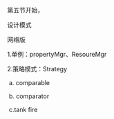 第五节开始，

设计模式

网络版

1.单例：propertyMgr、ResoureMgr

2.策略模式：Strategy

​	a. comparable

​	b. comparator

​	c.tank fire